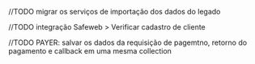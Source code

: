 //TODO migrar os serviços de importação dos dados do legado

//TODO integração Safeweb
    > Verificar cadastro de cliente

//TODO PAYER: salvar os dados da requisição de pagemtno, retorno do pagamento e callback em uma mesma collection
